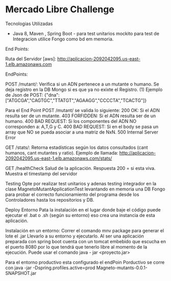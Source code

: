 # Mercado Libre Challenge


Tecnologias Utilizadas 
- Java 8, Maven , Spring Boot - para test unitarios mockito para test de Integracion utilice Fongo como bd em memoria.

End Points:

Ruta del Servidor [aws]: http://aplicacion-2092042095.us-east-1.elb.amazonaws.com

EndPoints:

POST /mutant/: Verifica si un ADN pertenece a un mutante o humano. Se deja registro en la DB Mongo si es que ya no exixte el Registro.
(1) Ejemplo de Json de POST: {"dna": ["ATGCGA","CAGTGC","TTATGT","AGAAGG","CCCCTA","TCACTG"]}

Para el End Point POST /mutant/ se valida lo siguiente:
200 OK: Si el ADN resulta ser de un mutante.
403 FORFIDDEN: Si el ADN resulta ser de un humano.
400 BAD REQUEST: Si los componentes del ADN NO corresponden a: A,T,G y C.
400 BAD REQUEST: Si en el body se pasa un array que NO se pueda asociar a una matriz de NxN.
500 Internal Server Error

GET /stats/: Retorna estadísticas según los datos consultados (cant humanos, cant mutantes y ratio).
Ejemplo de llamada: http://aplicacion-2092042095.us-east-1.elb.amazonaws.com/stats/

GET /healthCheck Salud de la aplicación. Respuesta 200 = si esta viva. Muestra el timestamp del servidor

Testing
Opte por realizar test unitarios y adenas testing integrador en la clase MagnetoMutantApplicationTest levantando en memoria una DB Fongo para probar el correcto funcionamiento del programa desde los Controladores hasta los repositorios y DB.

Deploy Entorno
Pata la instalación en el lugar donde baje el código puede ejecutar el .bat o .sh (según su entorno) eso crea una instancia de esta aplicación.

Instalación en un entorno:
Correr el comando mnv package para generar el lote el .jar
Llevarlo a su entorno y ejecutarlo. Al ser una aplicación preparada con spring boot cuenta con un tomcat embebido que escucha en el puerto 8080 por lo que tendrá que tenerlo libre al momento de la ejecución. Puede usar el comando java - jar <proyecto.jar>

Para el entorno productivo esta configurado el endPoin Porductivo se corre con java -jar -Dspring.profiles.active=prod Magneto-mutants-0.0.1-SNAPSHOT.jar




